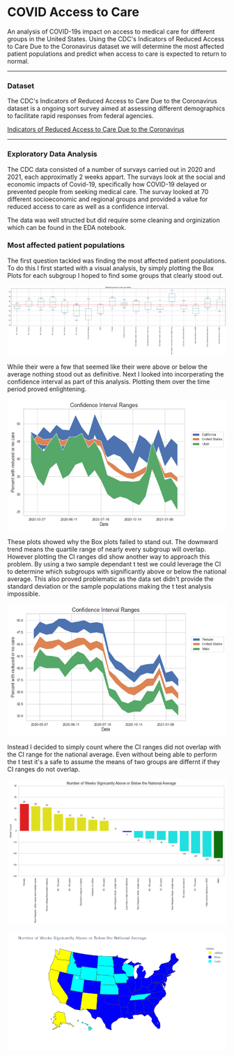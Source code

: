 # COVID Access to Care
An analysis of COVID-19s impact on access to medical care for different groups in the United States. Using the CDC's Indicators of Reduced Access to Care Due to the Coronavirus dataset we will determine the most affected patient populations and predict when access to care is expected to return to normal. 

------------------

### Dataset
The CDC's Indicators of Reduced Access to Care Due to the Coronavirus dataset is a ongoing sort survey aimed at assessing different demographics to facilitate rapid responses from federal agencies.

[Indicators of Reduced Access to Care Due to the Coronavirus](https://data.cdc.gov/NCHS/Indicators-of-Reduced-Access-to-Care-Due-to-the-Co/xb3p-q62w)

------------------

### Exploratory Data Analysis
The CDC data consisted of a number of survays carried out in 2020 and 2021, each approximatly 2 weeks appart. The survays look at the social and economic impacts of Covid-19, specifically how COVID-19 delayed or prevented people from seeking medical care. The survay looked at 70 different socioeconomic and regional groups and provided a value for reduced access to care as well as a confidence interval. 

The data was well structed but did require some cleaning and orginization which can be found in the EDA notebook. 

### Most affected patient populations
The first question tackled was finding the most affected patient populations. To do this I first started with a visual analysis, by simply plotting the Box Plots for each subgroup I hoped to find some groups that clearly stood out. 

![Alt text](Images/BoxPlotsNonStates.png?raw=true "Box Plots for Non State Subgroups")

While their were a few that seemed like their were above or below the average nothing stood out as definitive. Next I looked into incorperating the confidence interval as part of this analysis. Plotting them over the time period proved enlightening. 

![Alt text](Images/CAvUTciRange.png?raw=true "CA vs UT CI range")

These plots showed why the Box plots failed to stand out. The downward trend means the quartile range of nearly every subgroup will overlap. However plotting the CI ranges did show another way to approach this problem. By using a two sample dependant t test we could leverage the CI to determine which subgroups with significantly above or below the national average. This also proved problematic as the data set didn't provide the standard deviation or the sample populations making the t test analysis impossible. 

![Alt text](Images/MalevFemaleciRange.png?raw=true "Male vs Female CI range") 

Instead I decided to simply count where the CI ranges did not overlap with the CI range for the national average. Even without being able to perform the t test it's a safe to assume the means of two groups are differnt if they CI ranges do not overlap. 

![Alt text](Images/WeekCountNonState.png?raw=true "Weeks above or below the national average") 

![Alt text](Images/WeekCountStateMap.png?raw=true "Weeks above or below the national average") 
